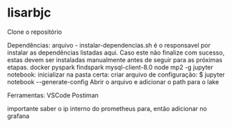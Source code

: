 # lisarbjc
Clone o repositório

Dependências:
    arquivo - instalar-dependencias.sh é o responsavel por instalar as dependências listadas aqui. Caso este não finalize com sucesso, estas devem ser instaladas manualmente antes de seguir para as próximas etapas.
        docker
        pyspark
        findspark
        mysql-client-8.0
        node
        mp2 -g
        jupyter notebook:
            inicializar na pasta certa:
                criar arquivo de configuração:
                    $ jupyter notebook --generate-config
                    Abrir o arquivo e adicionar o path para o lake



Ferramentas:
    VSCode
    Postiman


importante saber o ip interno do prometheus para, então adicionar no grafana